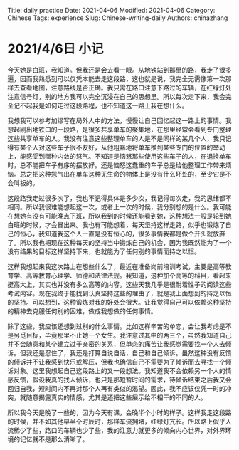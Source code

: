 Title: daily practice
Date: 2021-04-06 
Modified: 2021-04-06
Category: Chinese
Tags: experience
Slug: Chinese-writing-daily
Authors: chinazhang

# 2021/4/6日 小记

今天她是白班，我知道。但我还是会去看一眼。从地铁站到那里的路，我走了很多遍，因而我熟悉到可以仅凭本能去走这段路，这也就是说，我完全无需像第一次那样去查看地图，注意路线是否正确。我只需在路口注意下路过的车辆，在红绿灯处注意信号灯，别的地方我可以完全沉浸在自己的思想里。所以每次走下来，我会完全记不起我是如何走过这段路程，也不知道这一路上我在想什么。

我想我可以参考加缪写在局外人中的方法，慢慢让自己回忆起这一路上的事情。我想起刚出地铁口的一段路，是很多共享单车的聚集地，在那里经常会看到专门整理这些共享单车的人。我没有注意这些整理单车的人是不是同样的某几个人，我只记得有某个人对这些车子很不友好，从他粗暴地将单车推到某些专门的位置的举动上，能感受到哪种内敛的怒气。不知道是恼怒那些使用这些车子的人，在退换单车时，总不能把车子有序的摆放好。还是恼怒这蠢重的车子总是给他整理工作带来烦恼。总之把这种怨气出在单车这种无生命的物体上是没有什么坏处的，至少它是不会叫板的。

这段路我走过很多次了，我也不记得具体是多少次，我记得每次走，我的思绪都不相同。所以我很难能想起这一次，或者上一次的时候，我分别想的是什么。我可能在想她有没有可能晚点下班，所以我到的时候还能看到她，这种想法一般是轮到她白班的时候，才会冒出来。我也有可能想着，每天坚持这样走路，似乎也锻炼了自己的恒心，我知道我这个人一直是没有恒心的，很多事情我都是做个开头就放弃了。所以我也把现在这种每天的坚持当中锻炼自己的机会，因为我既然能为了一个没有结果的目标这样坚持下来，也就能为了任何别的事情而持之以恒。

这样我想起来我这次路上在想些什么了，最近在准备岗前培训考试，主要是高等教育学、高等教育心理学、师德和法律法规。我知道，这种加个高等的科目，看起来挺高大上，其实也并没有多么高等的内容。这些天我几乎是很耐着性子的阅读这些考试内容。现在我终于能找到认真坚持这些的理由了，就是我上面想到的持之以恒的坚持。可以想到，这种锻炼对我的好处会很大。让我觉得自己可以依赖这种坚持的精神去克服任何别的困难，做成我想做的任何事情。

除了这些，我应该还想到过别的什么事情。比如这样辛苦的单恋，会让我考虑是不是另觅目标，毕竟那里不止她一个女生。我注意过其中的两三个，虽然我知道自己并不会随意和某个建立过于亲密的关系，但单恋的痛苦让我感觉需要找一个人去倾诉。但我还是忍住了，我还是打算自说自话，自己和自己倾诉。虽然这种没有反馈的倾诉并不让我感到快乐或解压，但我也确信自己不需要为了倾诉而去寻找一个倾诉对象。这里我想起自己这段路上的又一段想法。我知道我不会依赖另一个人的情感反馈，假设我真的找人倾诉，也只是那短暂时间的需求，待倾诉结束之后我又会回归自我，短时间内不再对那个人再有类似的渴望。因此，我不应该仅凭一时的冲突，就随意揭露真实的情感，尤其是还把这些展示给不相干的不同的人。

所以我今天是晚了一些的，因为今天有课，会晚半个小时的样子。这样我走这段路的时候，并不如其他早半个时辰时，那样车流拥堵，红绿灯亢长。所以路上似乎人流稀少了些，路口的车辆也少了些，我的注意力就更多的倾向内心世界，对外界环境的记忆就不是那么清晰了。
